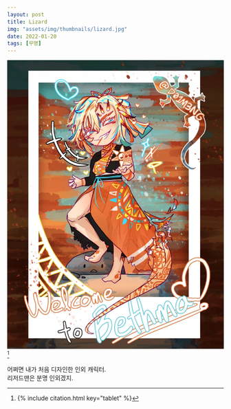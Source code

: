 ```yaml
---
layout: post
title: Lizard
img: "assets/img/thumbnails/lizard.jpg"
date: 2022-01-20
tags: [무명]
---
```


![](/assets/img/portfolio/lizard.jpg) [^1]

어쩌면 내가 처음 디자인한 인외 캐릭터. <br/>
리저드맨은 분명 인외겠지. 

[^1]: {% include citation.html key="tablet" %}
